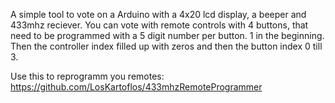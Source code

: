 A simple tool to vote on a Arduino with a 4x20 lcd display, a beeper and 433mhz reciever. You can vote with remote controls with 4 buttons, that need to be programmed with a 5 digit number per button. 1 in the beginning. Then the controller index filled up with zeros and then the button index 0 till 3.

Use this to reprogramm you remotes: https://github.com/LosKartoflos/433mhzRemoteProgrammer
